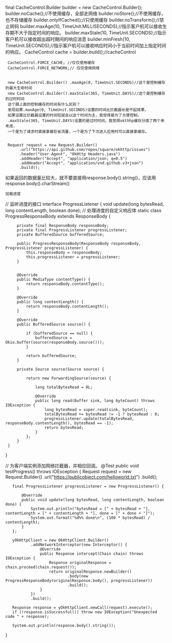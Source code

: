 
final CacheControl.Builder builder = new CacheControl.Builder();
     builder.noCache();//不使用缓存，全部走网络
     builder.noStore();//不使用缓存，也不存储缓存
     builder.onlyIfCached();//只使用缓存
     builder.noTransform();//禁止转码
     builder.maxAge(10, TimeUnit.MILLISECONDS);//指示客户机可以接收生存期不大于指定时间的响应。
     builder.maxStale(10, TimeUnit.SECONDS);//指示客户机可以接收超出超时期间的响应消息
     builder.minFresh(10, TimeUnit.SECONDS);//指示客户机可以接收响应时间小于当前时间加上指定时间的响应。
     CacheControl cache = builder.build();//cacheControl

     CacheControl.FORCE_CACHE; //仅仅使用缓存
     CacheControl.FORCE_NETWORK;// 仅仅使用网络


     new CacheControl.Builder() .maxAge(0, TimeUnit.SECONDS)//这个是控制缓存的最大生命时间
     new CacheControl.Builder().maxStale(365, TimeUnit.DAYS)//这个是控制缓存的过时时间
     这个跟上面的控制缓存的时间有什么区别？
     发现如果.maxAge(0, TimeUnit.SECONDS)设置的时间比拦截器长是不起效果，
     如果设置比拦截器设置的时间短就会以这个时间为主，我觉得是为了方便控制。
     .maxStale(365, TimeUnit.DAYS)设置的是过时时间，我觉得okthhp缓存分成了两个来考虑，
     一个是为了请求时直接拿缓存省流量，一个是为了下次进入应用时可以直接拿缓存。


     Request request = new Request.Builder()
          .url("https://api.github.com/repos/square/okhttp/issues")
          .header("User-Agent", "OkHttp Headers.java")
          .addHeader("Accept", "application/json; q=0.5")
          .addHeader("Accept", "application/vnd.github.v3+json")
          .build();



   如果返回的数据量比较大，就不要直接用response.body().string()，应该用 response.body().charStream()

    加载进度
   // 监听进度的接口
   interface ProgressListener {
       void update(long bytesRead, long contentLength, boolean done);
   // 处理进度的自定义响应体
   static class ProgressResponseBody extends ResponseBody {

         private final ResponseBody responseBody;
         private final ProgressListener progressListener;
         private BufferedSource bufferedSource;

         public ProgressResponseBody(ResponseBody responseBody, ProgressListener progressListener) {
             this.responseBody = responseBody;
             this.progressListener = progressListener;
         }


         @Override
         public MediaType contentType() {
             return responseBody.contentType();
         }

         @Override
         public long contentLength() {
             return responseBody.contentLength();
         }

         @Override
         public BufferedSource source() {

             if (bufferedSource == null) {
                 bufferedSource = Okio.buffer(source(responseBody.source()));
             }

             return bufferedSource;
         }

         private Source source(Source source) {

             return new ForwardingSource(source) {

                 long totalBytesRead = 0L;

                 @Override
                 public long read(Buffer sink, long byteCount) throws IOException {
                     long bytesRead = super.read(sink, byteCount);
                     totalBytesRead += bytesRead != -1 ? bytesRead : 0;
                     progressListener.update(totalBytesRead, responseBody.contentLength(), bytesRead == -1);
                     return bytesRead;
                 }
             };
         }
     }
   }

   // 为客户端实例添加网络拦截器，并相应回调。
   @Test
   public void testProgress() throws IOException {
       Request request = new Request.Builder()
               .url("https://publicobject.com/helloworld.txt")
               .build();

       final ProgressListener progressListener = new ProgressListener() {

           @Override
           public void update(long bytesRead, long contentLength, boolean done) {
               System.out.println("bytesRead = [" + bytesRead + "], contentLength = [" + contentLength + "], done = [" + done + "]");
               System.out.format("%d%% done\n", (100 * bytesRead) / contentLength);
           }
       };

       yOkHttpClient = new OkHttpClient.Builder()
               .addNetworkInterceptor(new Interceptor() {
                   @Override
                   public Response intercept(Chain chain) throws IOException {
                       Response originalResponse = chain.proceed(chain.request());
                       return originalResponse.newBuilder()
                               .body(new ProgressResponseBody(originalResponse.body(), progressListener))
                               .build();
                   }
               })
               .build();

       Response response = yOkHttpClient.newCall(request).execute();
       if (!response.isSuccessful()) throw new IOException("Unexpected code " + response);

       System.out.println(response.body().string());
   }